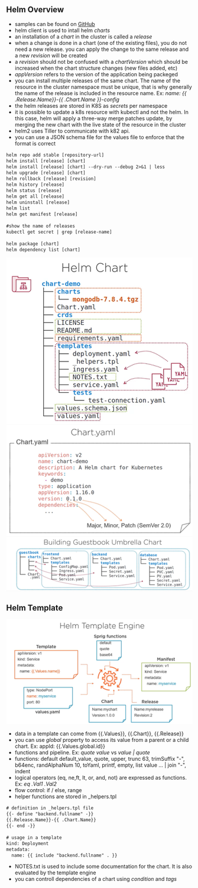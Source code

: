 ## Helm Overview
- samples can be found on [GitHub](https://github.com/phcollignon/helm3)
- helm client is used to intall helm *charts*
- an installation of a *chart* in the cluster is called a *release*
- when a change is done in a chart (one of the existing files), you do not need a new release. you can apply the change to the same release and a new *revision* will be created
- a *revision* should not be confused with a *chartVersion* which should be increased when the chart structure changes (new files added, etc)
- *appVersion* refers to the version of the application being packeged
- you can install multiple releases of the same chart. The name of the resource in the cluster namespace must be unique, that is why generally the name of the release is included in the resource name. Ex: *name: {{ .Release.Name}}-{{ .Chart.Name }}-config*
- the helm releases are stored in K8S as *secrets* per namespace
- it is possible to update a k8s resource with kubectl and not the helm. In this case, helm will apply a three-way merge patches update, by merging the new chart with the live state of the resource in the cluster
- helm2 uses Tiller to communicate with k82 api.
- you can use a JSON schema file for the values file to enforce that the format is correct

```
helm repo add stable [repository-url]
helm install [release] [chart]
helm install [release] [chart] --dry-run --debug 2>&1 | less
helm upgrade [release] [chart]
helm rollback [release] [revision]
helm history [release]
helm status [release]
helm get all [release]
helm uninstall [release]
helm list
helm get manifest [release]

#show the name of releases
kubectl get secret | grep [release-name]

helm package [chart]
helm dependency list [chart]
```

![](images/HelmChartStructure.png)
![](images/ChartYaml.png)
![](images/HelmUmbrellaChart.png)

## Helm Template 
![](images/HelmTemplateEngine.png)
- data in a template can come from {{.Values}}, {{.Chart}}, {{.Release}}
- you can use *global* property to access its value from a parent or a child chart. Ex: appId: {{.Values.global.id}}
- functions and pipeline. Ex: *quote value* vs *value | quote*
- functions: default default_value, quote, upper, trunc 63, trimSuffix "-", b64enc, randAlphaNum 10, toYaml, printf, empty, list value ... | join "-", indent
- logical operators (eq, ne,ft, lt, or, and, not) are expressed as functions. Ex: *eq .Val1 .Val2*
- flow control: if / else, range
- helper functions are stored in _helpers.tpl
```
# definition in _helpers.tpl file
{{- define "backend.fullname" -}}
{{.Release.Name}}-{{ .Chart.Name}}
{{- end -}}

# usage in a template
kind: Deployment
metadata:
  name: {{ include "backend.fullname" . }}
```
- NOTES.txt is used to include some documentation for the chart. It is also evaluated by the template engine
- you can controll dependencies of a chart using *condition* and *tags*

